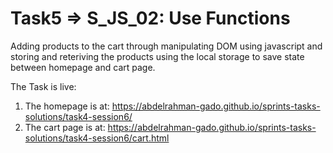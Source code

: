 # Task5 => S_JS_02: Use Functions
Adding products to the cart through manipulating DOM using javascript and storing and reteriving the products using the local storage to save state between homepage and cart page.

The Task is live:
  1. The homepage is at: https://abdelrahman-gado.github.io/sprints-tasks-solutions/task4-session6/
  2. The cart page is at: https://abdelrahman-gado.github.io/sprints-tasks-solutions/task4-session6/cart.html